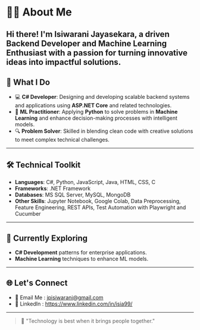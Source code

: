 

# 👩‍💻 About Me

Hi there! I'm **Isiwarani Jayasekara**, a driven **Backend Developer** and **Machine Learning Enthusiast** with a passion for turning innovative ideas into impactful solutions.
---

## 🌟 What I Do

- 💻 **C# Developer**: Designing and developing scalable backend systems and applications using **ASP.NET Core** and related technologies.  
- 🧠 **ML Practitioner**: Applying **Python** to solve problems in **Machine Learning** and enhance decision-making processes with intelligent models.  
- 🔍 **Problem Solver**: Skilled in blending clean code with creative solutions to meet complex technical challenges.  

---

## 🛠️ Technical Toolkit

- **Languages**: C#, Python, JavaScript, Java, HTML, CSS, C
- **Frameworks**: .NET Framework  
- **Databases**: MS SQL Server, MySQL, MongoDB  
- **Other Skills**: Jupyter Notebook, Google Colab, Data Preprocessing, Feature Engineering, REST APIs, Test Automation with Playwright and Cucumber  

---

## 🌱 Currently Exploring

- **C# Development** patterns for enterprise applications.  
- **Machine Learning** techniques to enhance ML models.  

---

## 🌐 Let's Connect

- 💌 Email Me : jpisiwarani@gmail.com  
- 💼 LinkedIn : https://www.linkedin.com/in/isia99/

---

> 💖 "Technology is best when it brings people together."  

